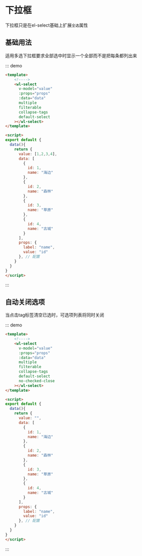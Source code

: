 # 下拉框

下拉框只是在el-select基础上扩展`全选`属性

## 基础用法

适用多选下拉框要求全部选中时显示一个全部而不是把每条都列出来

::: demo
```html
<template>
    <!---->
    <wl-select
      v-model="value"
      :props="props"
      :data="data"
      multiple
      filterable
      collapse-tags
      default-select
    ></wl-select>
</template>

<script>
export default {
  data(){
    return {
      value: [1,2,3,4],
      data: [
        {
          id: 1,
          name: "海边"
        },
        {
          id: 2,
          name: "森林"
        },
        {
          id: 3,
          name: "草原"
        },
        {
          id: 4,
          name: "古城"
        }
      ], 
      props: {
        label: "name",
        value: "id"
      }, // 配置
    }
  }
}
</script>
```
:::

## 自动关闭选项

当点击tag标签清空已选时，可选项列表将同时关闭

::: demo
```html
<template>
    <!---->
    <wl-select
      v-model="value"
      :props="props"
      :data="data"
      multiple
      filterable
      collapse-tags
      default-select
      no-checked-close
    ></wl-select>
</template>

<script>
export default {
  data(){
    return {
      value: "",
      data: [
        {
          id: 1,
          name: "海边"
        },
        {
          id: 2,
          name: "森林"
        },
        {
          id: 3,
          name: "草原"
        },
        {
          id: 4,
          name: "古城"
        }
      ], 
      props: {
        label: "name",
        value: "id"
      }, // 配置
    }
  }
}
</script>
```
:::

<common-api type="attr" :data="[
  {name:'value/v-model', des:'绑定值', type: '[String, Array, Object]', optionValues:'-', defaultValue:'-'},
  {name:'data', des:'options 可选列表数', type: 'Array', optionValues:'-', defaultValue:'-'},
  {name:'props', des:' 配置项：显示名字的 label 字段和绑定值的 value 字段', type: 'Object', optionValues:'-', defaultValue:`{label: 'label', value: 'value'}`},
  {name:'showTotal', des:' 当可选项大于多少个时显示`全选`选', type: 'Number', optionValues:'-', defaultValue: 1},
  {name:'valueKey', des:' 当绑定值为对象时需要valueKey', type: 'String', optionValues:'-', defaultValue: '-'},
  {name:'multiple', des:' 是否多选', type: 'Boolean', optionValues:'-', defaultValue: 'false'},
  {name:'disabled', des:' 是否禁用', type: 'Boolean', optionValues:'-', defaultValue: 'false'},
  {name:'no-checked-close', des:'点击tag标签清空已选时，可选项列表将同时关闭', type: 'Boolean', optionValues:'-', defaultValue:'false'},
  {name:'-', des:'其他el-select属性', type: '-', optionValues:'-', defaultValue:'-'}
]"></common-api>

<common-api type="events" :data="[
  {name:'change', des:'数据值改变', params: '目前的选中值'}
]"></common-api>